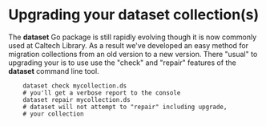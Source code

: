 Upgrading your dataset collection(s)
====================================

The __dataset__ Go package is still rapidly evolving though it is
now commonly used at Caltech Library. As a result we've developed
an easy method for migration collections from an old version to
a new version. There "usual" to upgrading your is to use 
use the "check" and "repair" features of the __dataset__ command 
line tool.

```shell
    dataset check mycollection.ds
    # you'll get a verbose report to the console
    dataset repair mycollection.ds
    # dataset will not attempt to "repair" including upgrade, 
    # your collection
```
